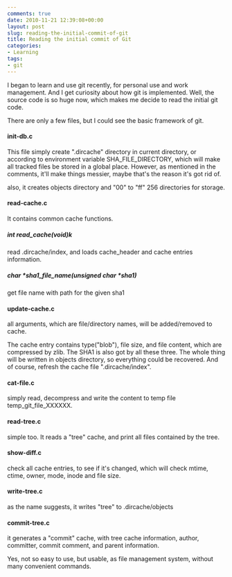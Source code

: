 ```yaml
---
comments: true
date: 2010-11-21 12:39:08+00:00
layout: post
slug: reading-the-initial-commit-of-git
title: Reading the initial commit of Git
categories:
- Learning
tags:
- git
---
```


I began to learn and use git recently, for personal use and work management. And I get curiosity about how git is implemented. Well, the source code is so huge now, which makes me decide to read the initial git code.

There are only a few files, but I could see the basic framework of git.

#### init-db.c

This file simply create ".dircache" directory in current directory, or according to environment variable SHA_FILE_DIRECTORY, which will make all tracked files be stored in a global place. However, as mentioned in the comments, it'll make things messier, maybe that's the reason it's got rid of.

also, it creates objects directory and "00" to "ff" 256 directories for storage.

#### read-cache.c

It contains common cache functions.

##### int read_cache(void)k

read .dircache/index, and loads cache_header and cache entries information.

##### char *sha1_file_name(unsigned char *sha1)

get file name with path for the given sha1

#### update-cache.c

all arguments, which are file/directory names, will be added/removed to cache.

The cache entry contains type("blob"), file size, and file content, which are compressed by zlib. The SHA1 is also got by all these three. The whole thing will be written in objects directory, so everything could be recovered. And of course, refresh the cache file ".dircache/index".

#### cat-file.c

simply read, decompress and write the content to temp file temp_git_file_XXXXXX.

#### read-tree.c

simple too. It reads a "tree" cache, and print all files contained by the tree.

#### show-diff.c

check all cache entries, to see if it's changed, which will check mtime, ctime, owner, mode, inode and file size.

#### write-tree.c

as the name suggests, it writes "tree" to .dircache/objects

#### commit-tree.c

it generates a "commit" cache, with tree cache information, author, committer, commit comment, and parent information.

Yes, not so easy to use, but usable, as file management system, without many convenient commands.
